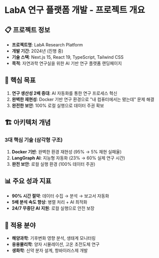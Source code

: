 # LabA 연구 플랫폼 개발 - 프로젝트 개요

## 📋 프로젝트 정보
- **프로젝트명**: LabA Research Platform
- **개발 기간**: 2024년 (진행 중)
- **기술 스택**: Next.js 15, React 19, TypeScript, Tailwind CSS
- **목적**: 자연과학 연구실을 위한 AI 기반 연구 플랫폼 랜딩페이지

## 🎯 핵심 목표
1. **연구 생산성 2배 증대**: AI 자동화를 통한 연구 프로세스 혁신
2. **완벽한 재현성**: Docker 기반 연구 환경으로 "내 컴퓨터에서는 됐는데" 문제 해결
3. **완전한 보안**: 100% 로컬 실행으로 데이터 주권 확보

## 🏗️ 아키텍처 개념
### 3대 핵심 기술 (삼각형 구조)
1. **Docker 기반**: 완벽한 환경 재현성 (95% → 5% 재현 실패율)
2. **LangGraph AI**: 지능형 자동화 (23% → 60% 실제 연구 시간)
3. **완전 보안**: 로컬 실행 환경 (100% 데이터 주권)

## 📊 주요 성과 지표
- **90% 시간 절약**: 데이터 수집 → 분석 → 보고서 자동화
- **5배 분석 속도 향상**: 병렬 처리 + AI 최적화
- **24/7 무중단 AI 지원**: 로컬 실행으로 안전 보장

## 🔬 적용 분야
- **해양과학**: 기후변화 영향 분석, 생태계 모니터링
- **응용물리학**: 양자 시뮬레이션, 고온 초전도체 연구
- **생화학**: 신약 분자 설계, 항바이러스제 개발